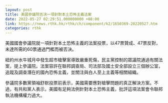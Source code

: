 ```yaml
---
layout: post
title: 美國參議院否決一項針對本土恐怖主義法案
date: 2022-05-27 02:29:51.000000000 +08:00
link: https://news.rthk.hk/rthk/ch/component/k2/1650369-20220527.htm
categories: rthk
---
```


美國國會參議院就一項針對本土恐怖主義的法案投票，以47票贊成、47票反對，未達所需的60票通過門檻而被否決。

紐約州水牛城月中發生超市槍擊案導致嚴重死傷，民主黨控制的眾議院通過有關法案，提上參議院。法案容許在聯邦調查局、司法部及國土安全部設立三個辦公室，追蹤及調查潛在的國內恐怖主義，並關注與白人至上主義等相關組織。

參議院多數黨領袖舒默投票前表示，美國需要應對槍擊問題的真正解決方案。不過，有共和黨人表示，美國有足夠法例針對本土恐怖主義，批評這項法案會令聯邦執法機構權力過大。
